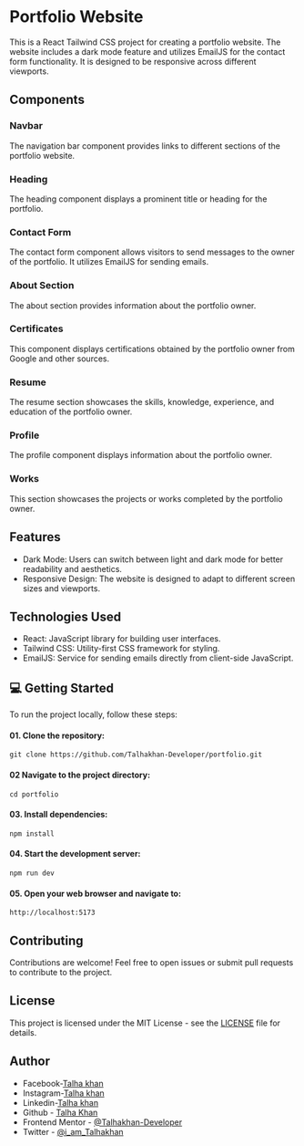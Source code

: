 # Portfolio Website

This is a React Tailwind CSS project for creating a portfolio website. The website includes a dark mode feature and utilizes EmailJS for the contact form functionality. It is designed to be responsive across different viewports.

## Components

### Navbar

The navigation bar component provides links to different sections of the portfolio website.

### Heading

The heading component displays a prominent title or heading for the portfolio.

### Contact Form

The contact form component allows visitors to send messages to the owner of the portfolio. It utilizes EmailJS for sending emails.

### About Section

The about section provides information about the portfolio owner.

### Certificates

This component displays certifications obtained by the portfolio owner from Google and other sources.

### Resume

The resume section showcases the skills, knowledge, experience, and education of the portfolio owner.

### Profile

The profile component displays information about the portfolio owner.

### Works

This section showcases the projects or works completed by the portfolio owner.

## Features

- Dark Mode: Users can switch between light and dark mode for better readability and aesthetics.
- Responsive Design: The website is designed to adapt to different screen sizes and viewports.

## Technologies Used

- React: JavaScript library for building user interfaces.
- Tailwind CSS: Utility-first CSS framework for styling.
- EmailJS: Service for sending emails directly from client-side JavaScript.

## 💻 Getting Started

To run the project locally, follow these steps:

#### 01. Clone the repository:

```npm
git clone https://github.com/Talhakhan-Developer/portfolio.git
```

#### 02 Navigate to the project directory:

```
cd portfolio
```

#### 03. Install dependencies:

```npm
npm install
```

#### 04. Start the development server:

```npm
npm run dev
```

#### 05. Open your web browser and navigate to:
```
http://localhost:5173
```

## Contributing

Contributions are welcome! Feel free to open issues or submit pull requests to contribute to the project.

## License

This project is licensed under the MIT License - see the [LICENSE](LICENSE) file for details.

## Author

- Facebook-[Talha khan](https://www.facebook.com/iamTalhaKhn/)
- Instagram-[Talha khan](https://www.instagram.com/i_am_talhakhan/)
- Linkedin-[Talha khan](https://linkedin.com/in/imtalhakhan)
- Github - [Talha Khan](https://github.com/Talhakhan-Developer)
- Frontend Mentor - [@Talhakhan-Developer](https://www.frontendmentor.io/profile/Talhakhan-Developer)
- Twitter - [@i_am_Talhakhan](https://twitter.com/i_am_Talhakhan)
